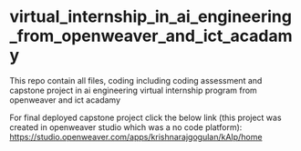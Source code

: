 # virtual_internship_in_ai_engineering_from_openweaver_and_ict_acadamy
This repo contain all files, coding including coding assessment and capstone project in ai engineering virtual internship program from openweaver and ict acadamy

For final deployed capstone project click the below link (this project was created in openweaver studio which was a no code platform):
https://studio.openweaver.com/apps/krishnarajgogulan/kAIp/home
